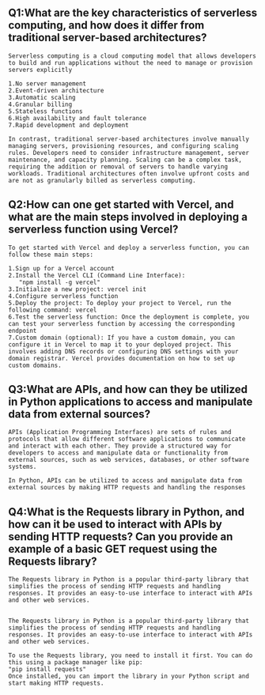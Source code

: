 ## Q1:What are the key characteristics of serverless computing, and how does it differ from traditional server-based architectures?
```
Serverless computing is a cloud computing model that allows developers to build and run applications without the need to manage or provision servers explicitly

1.No server management
2.Event-driven architecture
3.Automatic scaling
4.Granular billing
5.Stateless functions
6.High availability and fault tolerance
7.Rapid development and deployment

In contrast, traditional server-based architectures involve manually managing servers, provisioning resources, and configuring scaling rules. Developers need to consider infrastructure management, server maintenance, and capacity planning. Scaling can be a complex task, requiring the addition or removal of servers to handle varying workloads. Traditional architectures often involve upfront costs and are not as granularly billed as serverless computing.
```
## Q2:How can one get started with Vercel, and what are the main steps involved in deploying a serverless function using Vercel?
```
To get started with Vercel and deploy a serverless function, you can follow these main steps:

1.Sign up for a Vercel account
2.Install the Vercel CLI (Command Line Interface): 
   "npm install -g vercel"
3.Initialize a new project: vercel init
4.Configure serverless function
5.Deploy the project: To deploy your project to Vercel, run the following command: vercel
6.Test the serverless function: Once the deployment is complete, you can test your serverless function by accessing the corresponding endpoint
7.Custom domain (optional): If you have a custom domain, you can configure it in Vercel to map it to your deployed project. This involves adding DNS records or configuring DNS settings with your domain registrar. Vercel provides documentation on how to set up custom domains.
```
## Q3:What are APIs, and how can they be utilized in Python applications to access and manipulate data from external sources?
```
APIs (Application Programming Interfaces) are sets of rules and protocols that allow different software applications to communicate and interact with each other. They provide a structured way for developers to access and manipulate data or functionality from external sources, such as web services, databases, or other software systems.

In Python, APIs can be utilized to access and manipulate data from external sources by making HTTP requests and handling the responses
```
## Q4:What is the Requests library in Python, and how can it be used to interact with APIs by sending HTTP requests? Can you provide an example of a basic GET request using the Requests library?
```
The Requests library in Python is a popular third-party library that simplifies the process of sending HTTP requests and handling responses. It provides an easy-to-use interface to interact with APIs and other web services.


The Requests library in Python is a popular third-party library that simplifies the process of sending HTTP requests and handling responses. It provides an easy-to-use interface to interact with APIs and other web services.

To use the Requests library, you need to install it first. You can do this using a package manager like pip:
"pip install requests"
Once installed, you can import the library in your Python script and start making HTTP requests.
```